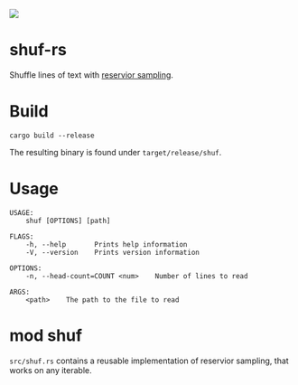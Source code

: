 ![](https://github.com/gmodena/shuf-rs/workflows/Build%20and%20test/badge.svg)

# shuf-rs

Shuffle lines of text with [reservior sampling](https://en.wikipedia.org/wiki/Reservoir_sampling).


# Build

```
cargo build --release
```

The resulting binary is found under `target/release/shuf`.

# Usage

```
USAGE:
    shuf [OPTIONS] [path]

FLAGS:
    -h, --help       Prints help information
    -V, --version    Prints version information

OPTIONS:
    -n, --head-count=COUNT <num>    Number of lines to read

ARGS:
    <path>    The path to the file to read
```

# mod shuf

`src/shuf.rs` contains a reusable implementation of reservior sampling, that works on any iterable.
